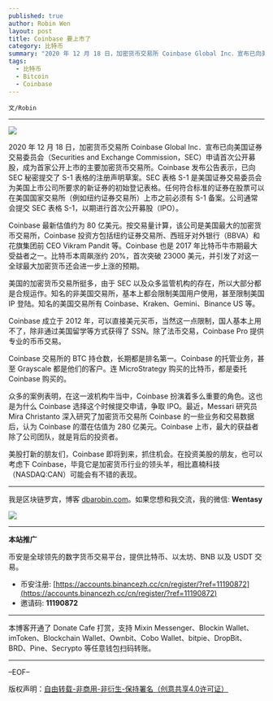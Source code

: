 ```yaml
---
published: true
author: Robin Wen
layout: post
title: Coinbase 要上市了
category: 比特币
summary: "2020 年 12 月 18 日，加密货币交易所 Coinbase Global Inc．宣布已向美国证券交易委员会（Securities and Exchange Commission，SEC）申请首次公开募股，成为首家公开上市的主要加密货币交易所。Coinbase 发布公告表示，已向 SEC 秘密提交了 S-1 表格的注册声明草案。SEC 表格 S-1 是美国证券交易委员会为美国上市公司所要求的新证券的初始登记表格。任何符合标准的证券在股票可以在美国国家交易所（例如纽约证券交易所）上市之前必须有 S-1 备案。公司通常会提交 SEC 表格 S-1，以期进行首次公开募股（IPO）。美股打新的朋友们，Coinbase 即将到来，抓住机会。在投资美股的朋友，也可以考虑下 Coinbase，毕竟它是加密货币行业的领头羊，相比嘉楠科技（NASDAQ:CAN）可能会有不错的表现。"
tags:
  - 比特币
  - Bitcoin
  - Coinbase
---
```


`文/Robin`

***

![](https://cdn.dbarobin.com/blt6bfx.png)

2020 年 12 月 18 日，加密货币交易所 Coinbase Global Inc．宣布已向美国证券交易委员会（Securities and Exchange Commission，SEC）申请首次公开募股，成为首家公开上市的主要加密货币交易所。Coinbase 发布公告表示，已向 SEC 秘密提交了 S-1 表格的注册声明草案。SEC 表格 S-1 是美国证券交易委员会为美国上市公司所要求的新证券的初始登记表格。任何符合标准的证券在股票可以在美国国家交易所（例如纽约证券交易所）上市之前必须有 S-1 备案。公司通常会提交 SEC 表格 S-1，以期进行首次公开募股（IPO）。

Coinbase 最新估值约为 80 亿美元。按交易量计算，该公司是美国最大的加密货币交易所，Coinbase 投资方包括纽约证券交易所、西班牙对外银行（BBVA）和花旗集团前 CEO Vikram Pandit 等。Coinbase 也是 2017 年比特币牛市期最大受益者之一。比特币本周飙涨约 20%，首次突破 23000 美元，并引发了对这一全球最大加密货币还会进一步上涨的预期。

美国的加密货币交易所挺多，由于 SEC 以及众多监管机构的存在，所以大部分都是合规运作。知名的非美国交易所，基本上都会限制美国用户使用，甚至限制美国 IP 登陆。知名的美国交易所有 Coinbase、Kraken、Gemini、Binance US 等。

Coinbase 成立于 2012 年，可以直接美元买币，当然这一点限制，国人基本上用不了，除非通过美国留学等方式获得了 SSN。除了法币交易，Coinbase Pro 提供专业的币币交易。

Coinbase 交易所的 BTC 持仓数，长期都是排名第一。Coinbase 的托管业务，甚至 Grayscale 都是他们的客户。连 MicroStrategy 购买的比特币，都是委托 Coinbase 购买的。

众多的案例表明，在这一波机构牛当中，Coinbase 扮演着多么重要的角色。这也是为什么 Coinbase 选择这个时候提交申请，争取 IPO。最近，Messari 研究员 Mira Christanto 深入研究了加密货币交易所 Coinbase 的一些业务和交易数据后，认为 Coinbase 的潜在估值为 280 亿美元。Coinbase 上市，最大的获益者除了公司团队，就是背后的投资者。

美股打新的朋友们，Coinbase 即将到来，抓住机会。在投资美股的朋友，也可以考虑下 Coinbase，毕竟它是加密货币行业的领头羊，相比嘉楠科技（NASDAQ:CAN）可能会有不错的表现。

***

我是区块链罗宾，博客 [dbarobin.com](https://dbarobin.com/)。如果您想和我交流，我的微信: **Wentasy**

![](https://cdn.dbarobin.com/v4yywe2.png)

***

**本站推广**

币安是全球领先的数字货币交易平台，提供比特币、以太坊、BNB 以及 USDT 交易。

* 币安注册: [https://accounts.binancezh.cc/cn/register/?ref=11190872](https://accounts.binancezh.cc/cn/register/?ref=11190872)
* 邀请码: **11190872**

***

本博客开通了 Donate Cafe 打赏，支持 Mixin Messenger、Blockin Wallet、imToken、Blockchain Wallet、Ownbit、Cobo Wallet、bitpie、DropBit、BRD、Pine、Secrypto 等任意钱包扫码转账。

<center>
    <div class="--donate-button"
         data-button-id="f8b9df0d-af9a-460d-8258-d3f435445075"
    ></div>
</center>

***

–EOF–

版权声明：[自由转载-非商用-非衍生-保持署名（创意共享4.0许可证）](http://creativecommons.org/licenses/by-nc-nd/4.0/deed.zh)